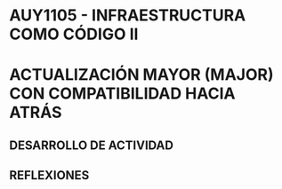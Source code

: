 # AUY1105 - INFRAESTRUCTURA COMO CÓDIGO II

# ACTUALIZACIÓN MAYOR (MAJOR) CON COMPATIBILIDAD HACIA ATRÁS

## DESARROLLO DE ACTIVIDAD

## REFLEXIONES